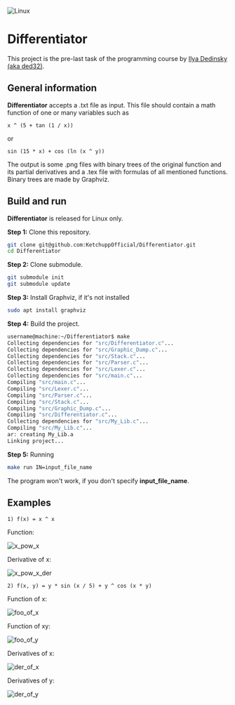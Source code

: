 ![Linux](https://img.shields.io/badge/Linux-FCC624?style=for-the-badge&logo=linux&logoColor=black)

# Differentiator

This project is the pre-last task of the programming course by [Ilya Dedinsky (aka ded32)](https://github.com/ded32).

## General information

**Differentiator** accepts a .txt file as input. This file should contain a math function of one or many variables such as
```
x ^ (5 + tan (1 / x))
```
or
```
sin (15 * x) + cos (ln (x ^ y))
```

The output is some .png files with binary trees of the original function and its partial derivatives and a .tex file with formulas of all mentioned functions. Binary trees are made by Graphviz.

## Build and run

**Differentiator** is released for Linux only.

**Step 1:** Clone this repository.
```bash
git clone git@github.com:KetchuppOfficial/Differentiator.git
cd Differentiator
```

**Step 2:** Clone submodule.
```bash
git submodule init
git submodule update
```

**Step 3:** Install Graphviz, if it's not installed
```bash
sudo apt install graphviz
```

**Step 4:** Build the project. 
```bash
username@machine:~/Differentiator$ make
Collecting dependencies for "src/Differentiator.c"...
Collecting dependencies for "src/Graphic_Dump.c"...
Collecting dependencies for "src/Stack.c"...
Collecting dependencies for "src/Parser.c"...
Collecting dependencies for "src/Lexer.c"...
Collecting dependencies for "src/main.c"...
Compiling "src/main.c"...
Compiling "src/Lexer.c"...
Compiling "src/Parser.c"...
Compiling "src/Stack.c"...
Compiling "src/Graphic_Dump.c"...
Compiling "src/Differentiator.c"...
Collecting dependencies for "src/My_Lib.c"...
Compiling "src/My_Lib.c"...
ar: creating My_Lib.a
Linking project...
```

**Step 5:** Running
```bash
make run IN=input_file_name
```
The program won't work, if you don't specify **input_file_name**.

## Examples

    1) f(x) = x ^ x

Function:

![x_pow_x](/examples/x_pow_x.png)

Derivative of x:

![x_pow_x_der](/examples/x_pow_x_der.png)

    2) f(x, y) = y * sin (x / 5) + y ^ cos (x * y)

Function of x:

![foo_of_x](/examples/Function_Of_x.png)

Function of xy:

![foo_of_y](/examples/Function_Of_y.png)

Derivatives of x:

![der_of_x](/examples/Partial_Derivative_Of_x.png)

Derivatives of y:

![der_of_y](/examples/Partial_Derivative_Of_y.png)
